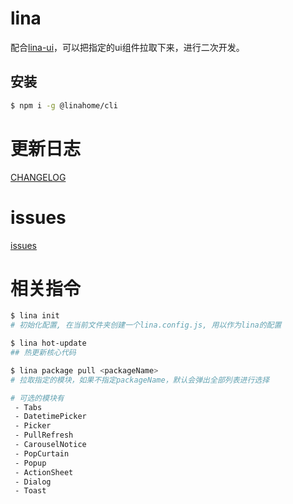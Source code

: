 # lina
配合[lina-ui](https://www.npmjs.com/package/lina-ui)，可以把指定的ui组件拉取下来，进行二次开发。

## 安装
```bash
$ npm i -g @linahome/cli
```

# 更新日志
[CHANGELOG](https://github.com/guanlinwu/lina/blob/master/CHANGELOG.md)

# issues
[issues](https://github.com/guanlinwu/lina/issues)

# 相关指令

```bash
$ lina init
# 初始化配置, 在当前文件夹创建一个lina.config.js, 用以作为lina的配置
```


```bash
$ lina hot-update
## 热更新核心代码

```
```bash
$ lina package pull <packageName>
# 拉取指定的模块，如果不指定packageName，默认会弹出全部列表进行选择

# 可选的模块有
 - Tabs
 - DatetimePicker
 - Picker
 - PullRefresh
 - CarouselNotice
 - PopCurtain
 - Popup
 - ActionSheet
 - Dialog
 - Toast
```